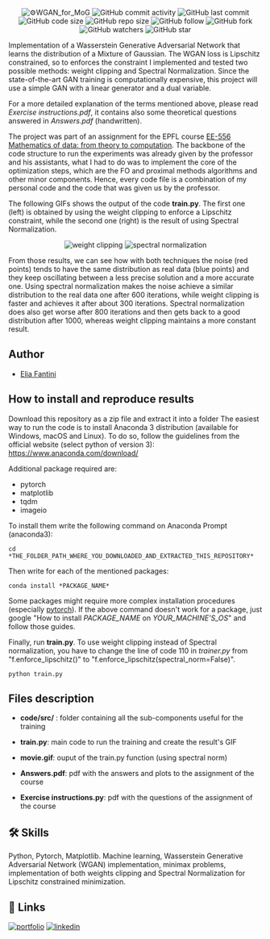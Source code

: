 <p align="center">
  <img alt="⚙️WGAN_for_MoG" src="https://user-images.githubusercontent.com/62103572/183245692-97c1607d-08a6-47df-a38a-508648112807.png">
  <img alt="GitHub commit activity" src="https://img.shields.io/github/commit-activity/y/EliaFantini/WGAN-learns-the-distributon-of-a-MoG">
  <img alt="GitHub last commit" src="https://img.shields.io/github/last-commit/EliaFantini/WGAN-learns-the-distributon-of-a-MoG">
  <img alt="GitHub code size" src="https://img.shields.io/github/languages/code-size/EliaFantini/WGAN-learns-the-distributon-of-a-MoG">
  <img alt="GitHub repo size" src="https://img.shields.io/github/repo-size/EliaFantini/WGAN-learns-the-distributon-of-a-MoG">
  <img alt="GitHub follow" src="https://img.shields.io/github/followers/EliaFantini?label=Follow">
  <img alt="GitHub fork" src="https://img.shields.io/github/forks/EliaFantini/WGAN-learns-the-distributon-of-a-MoG?label=Fork">
  <img alt="GitHub watchers" src="https://img.shields.io/github/watchers/EliaFantini/WGAN-learns-the-distributon-of-a-MoG?label=Watch">
  <img alt="GitHub star" src="https://img.shields.io/github/stars/EliaFantini/WGAN-learns-the-distributon-of-a-MoG?style=social">
</p>


Implementation of a Wasserstein Generative Adversarial Network that learns the distribution of a Mixture of Gaussian. The WGAN loss is Lipschitz constrained, so to enforces the constraint I implemented and tested two possible methods: weight clipping and Spectral Normalization. Since the
state-of-the-art GAN training is computationally expensive, this project will use a simple GAN with a linear generator and a dual variable.


For a more detailed explanation of the terms mentioned above, please read *Exercise instructions.pdf*, it contains also some theoretical questions answered in *Answers.pdf* (handwritten). 

The project was part of an assignment for the EPFL course [EE-556 Mathematics of data: from theory to computation](https://edu.epfl.ch/coursebook/en/mathematics-of-data-from-theory-to-computation-EE-556). The backbone of the code structure to run the experiments was already given by the professor and his assistants, what I had to do was to implement the core of the optimization steps, which are the FO and proximal methods algorithms and other minor components. Hence, every code file is a combination of my personal code and the code that was given us by the professor.

The following GIFs shows the output of the code **train.py**. The first one (left) is obtained by using the weight clipping to enforce a Lipschitz constraint, while the second one (right) is the result of using Spectral Normalization. 

<p align="center">
  <img alt="weight clipping" src="https://user-images.githubusercontent.com/62103572/183261924-41a9eed6-808e-4617-a4bc-f3ab1791083e.gif">
  <img alt="spectral normalization" src="https://user-images.githubusercontent.com/62103572/183261653-d9bf0d00-1b4d-4417-b532-45a71729927d.gif">
</p>


From those results, we can see how with both techniques the noise (red points) tends to have the same distribution as real 
data (blue points) and they keep oscillating between a less precise solution and a more accurate one. Using 
spectral normalization makes the noise achieve a similar distribution to the real data one after 600 iterations, 
while weight clipping is faster and achieves it after about 300 iterations. Spectral normalization does also get 
worse after 800 iterations and then gets back to a good distribution after 1000, whereas weight clipping 
maintains a more constant result.

## Author
-  [Elia Fantini](https://github.com/EliaFantini)

## How to install and reproduce results
Download this repository as a zip file and extract it into a folder
The easiest way to run the code is to install Anaconda 3 distribution (available for Windows, macOS and Linux). To do so, follow the guidelines from the official
website (select python of version 3): https://www.anaconda.com/download/

Additional package required are: 
- pytorch
- matplotlib
- tqdm
- imageio

To install them write the following command on Anaconda Prompt (anaconda3):
```shell
cd *THE_FOLDER_PATH_WHERE_YOU_DOWNLOADED_AND_EXTRACTED_THIS_REPOSITORY*
```
Then write for each of the mentioned packages:
```shell
conda install *PACKAGE_NAME*
```
Some packages might require more complex installation procedures (especially [pytorch](https://pytorch.org/)). If the above command doesn't work for a package, just google "How to install *PACKAGE_NAME* on *YOUR_MACHINE'S_OS*" and follow those guides.

Finally, run **train.py**. To use weight clipping instead of Spectral normalization, you have to change the line of code 110 in *trainer.py* from "f.enforce_lipschitz()" to "f.enforce_lipschitz(spectral_norm=False)".
```shell
python train.py
```

## Files description

- **code/src/** : folder containing all the sub-components useful for the training

- **train.py**: main code to run the training and create the result's GIF

- **movie.gif**: ouput of the train.py function (using spectral norm)

- **Answers.pdf**: pdf with the answers and plots to the assignment of the course

- **Exercise instructions.py**: pdf with the questions of the assignment of the course

## 🛠 Skills
Python, Pytorch, Matplotlib. Machine learning, Wasserstein Generative Adversarial Network (WGAN) implementation, minimax problems, implementation of both weights clipping and Spectral Normalization for Lipschitz constrained minimization.
## 🔗 Links
[![portfolio](https://img.shields.io/badge/my_portfolio-000?style=for-the-badge&logo=ko-fi&logoColor=white)](https://github.com/EliaFantini/)
[![linkedin](https://img.shields.io/badge/linkedin-0A66C2?style=for-the-badge&logo=linkedin&logoColor=white)](https://www.linkedin.com/in/-elia-fantini/)
